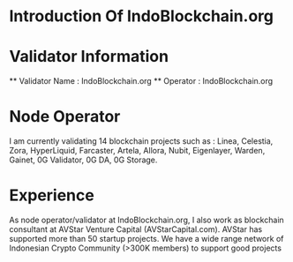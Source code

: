 # Introduction Of IndoBlockchain.org

# Validator Information
** Validator Name : IndoBlockchain.org
** Operator       : IndoBlockchain.org

# Node Operator 
I am currently validating 14 blockchain projects such as : Linea, Celestia, Zora, HyperLiquid, Farcaster, Artela, Allora, Nubit, Eigenlayer, Warden, Gainet, 0G Validator, 0G DA, 0G Storage.

# Experience
As node operator/validator at IndoBlockchain.org, I also work as blockchain consultant at AVStar Venture Capital (AVStarCapital.com). 
AVStar has supported more than 50 startup projects. 
We have a wide range network of Indonesian Crypto Community (>300K members) to support good projects
